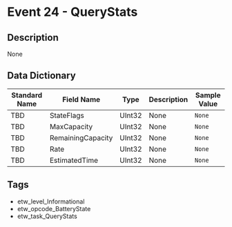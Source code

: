 # Event 24 - QueryStats

## Description
None

## Data Dictionary
|Standard Name|Field Name|Type|Description|Sample Value|
|---|---|---|---|---|
|TBD|StateFlags|UInt32|None|`None`|
|TBD|MaxCapacity|UInt32|None|`None`|
|TBD|RemainingCapacity|UInt32|None|`None`|
|TBD|Rate|UInt32|None|`None`|
|TBD|EstimatedTime|UInt32|None|`None`|

## Tags
* etw_level_Informational
* etw_opcode_BatteryState
* etw_task_QueryStats